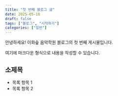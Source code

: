 ```yaml
---
title: "첫 번째 블로그 글"
date: 2025-05-18
draft: false
tags: ["블로그", "시작하기"]
categories: ["일반"]
---
```


안녕하세요! 이화숲 음악학원 블로그의 첫 번째 게시물입니다.

여기에 마크다운 형식으로 내용을 작성할 수 있습니다.

## 소제목

- 목록 항목 1
- 목록 항목 2